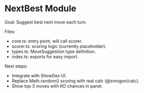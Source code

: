 # NextBest Module

Goal: Suggest best next move each turn.

Files:
- core.ts: entry point, will call scorer.
- scorer.ts: scoring logic (currently placeholder).
- types.ts: MoveSuggestion type definition.
- index.ts: exports for easy import.

Next steps:
- Integrate with ShowDex UI.
- Replace Math.random() scoring with real calc (@smogon/calc).
- Show top 3 moves with KO chances in panel.